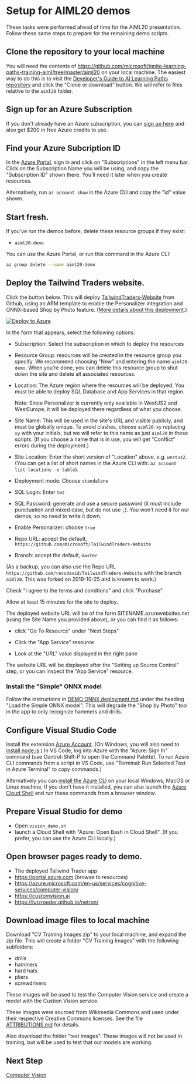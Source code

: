 # Setup for AIML20 demos

These tasks were performed ahead of time for the AIML20 presentation. Follow
these same steps to prepare for the remaining demo scripts.

## Clone the repository to your local machine

You will need the contents of https://github.com/microsoft/ignite-learning-paths-training-aiml/tree/master/aiml20 on your local machine. The easiest way to do this is to visit the [Developer's Guide to AI Learning Paths repository](https://github.com/microsoft/ignite-learning-paths-training-aiml) and click the "Clone or download" button. We will refer to files relative to the `aiml20` folder.

## Sign up for an Azure Subscription

If you don't already have an Azure subscription, you can [sign up
here](https://azure.microsoft.com/free/?WT.mc_id=msignitethetour2019-github-aiml20)
and also get $200 in free Azure credits to use. 

## Find your Azure Subcription ID

In the [Azure Portal](https://portal.azure.com), sign in and click on
"Subscriptions" in the left menu bar. Click on the Subscription Name you will be
using, and copy the "Subscription ID" shown there. You'll need it later when you
create resources.

Alternatively, run `az account show` in the Azure CLI and copy the "id" value
shown.

## Start fresh.

 If you've run the demos before, delete these resource groups if they exist:
 
 - `aiml20-demo`

 You can use the Azure Portal, or run this command in the Azure CLI:

 ```sh
 az group delete --name aiml20-demo
 ```

## Deploy the Tailwind Traders website.

Click the button below. This will deploy
[TailwindTraders-Website](https://github.com/Microsoft/TailwindTraders-Website)
from Github, using an ARM
template
to enable the Personalizer integration and ONNX-based Shop by Photo feature. ([More details about this deployment](https://github.com/microsoft/TailwindTraders-Website/blob/master/Source/Tailwind.Traders.Web/Standalone/README.md).)

[![Deploy to Azure](https://azuredeploy.net/deploybutton.svg)](https://portal.azure.com/?feature.customportal=false#create/Microsoft.Template/uri/https%3A%2F%2Fraw.githubusercontent.com%2FMicrosoft%2FTailwindTraders-Website%2Fmaster%2Fazuredeploy.json)

In the form that appears, select the following options:

* Subscription: Select the subscription in which to deploy the resources

* Resource Group: resources will be created in the resource group you specify.
  We recommend choosing "New" and entering the name `aiml20-demo`. When
  you're done, you can delete this resource group to shut down the site and
  delete all associated resources.

* Location: The Azure region where the resources will be deployed. You must
  be able to deploy SQL Database and App Services in that region. 

  Note: Since Personalizer is currently only available in WestUS2 and WestEurope, it will be deployed there regardless of what you choose.

* Site Name: This will be used in the site's URL and visible publicly, and must
  be globally unique. To avoid clashes, choose `aiml20-xy` replacing `xy` with your initials, but we will refer to this name as just `aiml20` in these scripts. (If you
  choose a name that is in use, you will get "Conflict" errors during the
  deployment.)

* Site Location: Enter the short version of "Location" above, e.g. `westus2`.
  (You can get a list of short names in the Azure CLI with: `az account
  list-locations -o table`).

* Deployment mode: Choose `standalone`

* SQL Login: Enter `twt`

* SQL Password: generate and use a secure password (it must include punctuation
  and mixed case, but do not use `;`). You won't need it for our demos, so no
  need to write it down.

* Enable Personalizer: choose `true`

* Repo URL: accept the default, `https://github.com/microsoft/TailwindTraders-Website`

* Branch: accept the default, `master`

(As a backup, you can also use the Repo URL
`https://github.com/revodavid/TailwindTraders-Website` with the branch `aiml20`.
This was forked on 2019-10-25 and is known to work.)

Check "I agree to the terms and condtions" and click "Purchase".

Allow at least 15 minutes for the site to deploy. 

The deployed website URL will be of the form SITENAME.azurewebsites.net (using the Site Name you provided above), or you can find it as follows:

* click "Go To Resource" under "Next Steps"

* Click the "App Service" resource

* Look at the "URL" value displayed in the right pane

The website URL will be displayed after the "Setting up Source Control" step, or you can inspect the "App Service" resource.

### Install the "Simple" ONNX model

Follow the instructions in [DEMO ONNX deployment.md](DEMO%20ONNX%20deployment.md#load-the-simple-onnx-model) under the heading "Load the Simple ONNX model". This will degrade the "Shop by Photo" tool in the app to only recognize hammers and drills.

## Configure Visual Studio Code

Install the extension [Azure
Account](https://marketplace.visualstudio.com/items?itemName=ms-vscode.azure-account).
(On Windows, you will also need to [install node.js](https://nodejs.org/).) In VS Code, log
into Azure with the "Azure: Sign In" command (use Control-Shift-P to open the
Command Palette). To run Azure CLI commands from a script in VS Code, use
"Terminal: Run Selected Text in Azure Terminal" to copy commands.)

Alternatively you can [install the Azure
CLI](https://docs.microsoft.com/en-us/cli/azure/install-azure-cli?view=azure-cli-latest&WT.mc_id=https://docs.microsoft.com/cli/azure/install-azure-cli?view=azure-cli-latest&WT.mc_id=msignitethetour2019-github-aiml20)
on your local Windows, MacOS or Linux machine. If you don't have it installed,
you can also launch the [Azure Cloud
Shell](https://docs.microsoft.com/en-us/azure/cloud-shell/overview?WT.mc_id=msignitethetour2019-github-aiml20)
and run these commands from a browser window. 

## Prepare Visual Studio for demo

- Open `vision_demo.sh`
- launch a Cloud Shell with "Azure: Open Bash In Cloud Shell". (If you prefer, you can use the Azure CLI locally.)   

## Open browser pages ready to demo.

* The deployed Tailwind Trader app 
* https://portal.azure.com (browse to resources)  
* https://azure.microsoft.com/en-us/services/cognitive-services/computer-vision/
* https://customvision.ai
* https://lutzroeder.github.io/netron/

## Download image files to local machine

Download "CV Training Images.zip" to your local machine, and expand the zip
file. This will create a folder "CV Training Images" with the following
subfolders:

* drills
* hammers
* hard hats
* pliers
* screwdrivers

These images will be used to test the Computer Vision service and create a model
with the Custom Vision service.

These images were sourced from Wikimedia Commons and used under their respective
Creative Commons licenses. See the file [ATTRIBUTIONS.md](https://github.com/microsoft/ignite-learning-paths-training-aiml/edit/master/aiml20/DEMO%20Setup.md) for
details.

Also download the folder "test images". These images will not be used in
training, but will be used to test that our models are working.

## Next Step

[Computer Vision](DEMO%20Computer%20Vision.md)
